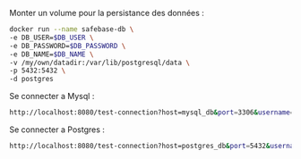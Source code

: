 Monter un volume pour la persistance des données :

```bash
docker run --name safebase-db \
-e DB_USER=$DB_USER \
-e DB_PASSWORD=$DB_PASSWORD \
-e DB_NAME=$DB_NAME \
-v /my/own/datadir:/var/lib/postgresql/data \
-p 5432:5432 \
-d postgres
```
Se connecter a Mysql : 
```bash
http://localhost:8080/test-connection?host=mysql_db&port=3306&username=root&password=mysql_root_password&dbName=bibliotheque&dbType=mysql
```
Se connecter a Postgres : 
```bash
http://localhost:8080/test-connection?host=postgres_db&port=5432&username=postgres&password=password&dbName=postgresdb&dbType=postgres ou dev ou prod
```
